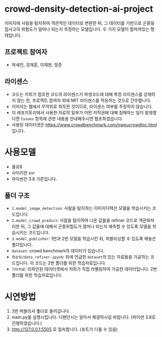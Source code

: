 # crowd-density-detection-ai-project
이미지에 사람을 탐지하여 객관적인 데이터로 변환한 뒤, 그 데이터를 기반으로 군중밀집사고의 위험도가 얼마나 되는지 측정하는 모델입니다.
두 가지 모델이 합쳐져있는 형태입니다.

## 프로젝트 참여자
* 박세진, 강재훈, 이재현, 정준

## 라이센스
* 코드는 저희가 참조한 코드의 라이센스가 파생코드에 대해 특정 라이센스를 강제하지 않는 한, 프로젝트 참여자 외에 MIT 라이센스를 적응하는 것으로 간주합니다.
* 이미지는 웹에서 무작위로 취득한 것이므로, 라이센스 여부를 주장하지 않습니다.
* 이 레포지토리에서 사용한 자료의 일부가 어떤 저작권에 대해 침해하는 일이 발생했다면 `Issues` 항목에 관련 내용을 안내해주시면 협조하겠습니다.
* 사용된 데이터셋은 https://www.crowdbenchmark.com/nwpucrowdloc.html 입니다.

# 사용모델
* 욜로8
* 사이키런 svr
* 파이썬은 3.8 기준입니다.

## 폴더 구조
* `1.model_image_detection`: 사람을 탐지하는 이미지디텍션 모델을 학습시키는 코드입니다.
* `2.model_crowd_predict`: 사람을 탐지하여 나온 값들을 refiner 코드로 객관화처리한 뒤, 그 값들에 대해서 군중위험도가 얼마나 되는지 예측할 수 있도록 모델을 학습시키는 코드입니다.
* `3.model_publisher`: 1번과 2번 모델을 학습시킨 뒤, 퍼블리싱할 수 있도록 해놓은 폴더입니다.
* `dataset`: crowd benchmark의 데이터가 있습니다.
* `최상위/data_refiner.ipynb`: 위에 언급한 `dataset`의 있는 자료들을 가공하는 코드입니다. 이 코드는 2번 폴더를 위한 학습자료입니다.
* `기타자료`: 리파인된 데이터셋에서 저희가 직접 라벨링하여 가공한 데이터입니다. 2번 폴더를 위한 학습자료입니다.

# 시연방법
1. 3번 퍼블리셔 폴더로 들어갑니다.
2. main.py를 실행시킵니다. 디펜던시는 알아서 해결하시길 바랍니다. (파이썬 3.8로 진행하였습니다.)
3. http://127.0.0.1:5505 로 접속합니다. (포트가 다를 수 있음)
